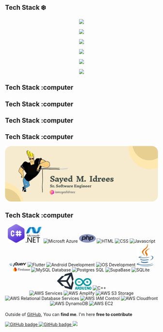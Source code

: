 


## Tech Stack ❄️
<p align="center">
  <a href="https://skillicons.dev">
    <img src="https://skillicons.dev/icons?i=cs,dotnet,dart,flutter,nodejs,php,py,tensorflow,unity" />
  </a>
</p>
<p align="center">
  <a href="https://skillicons.dev">
    <img src="https://skillicons.dev/icons?i=html,css,js,bootstrap" />
  </a>
</p>
<p align="center">
  <a href="https://skillicons.dev">
    <img src="https://skillicons.dev/icons?i=aws,azure,docker,dynamodb,firebase,mongodb,mysql,postgres,sqlite,supabase" />
  </a>
</p>
<p align="center">
  <a href="https://skillicons.dev">
    <img src="https://skillicons.dev/icons?i=arduino,raspberrypi,powershell,gradle" />
  </a>
</p>
<p align="center">
  <a href="https://skillicons.dev">
    <img src="https://skillicons.dev/icons?i=git,githubactions,anaconda,androidstudio,blender,figma,ae" />
  </a>
</p>
<p align="center">
  <a href="https://skillicons.dev">
    <img src="https://skillicons.dev/icons?i=apple,kali,stackoverflow,visualstudio,vscode" />
  </a>
</p>


## Tech Stack :computer
## Tech Stack :computer
## Tech Stack :computer
## Tech Stack :computer

 <img   title="C-Sharp" src="https://raw.githubusercontent.com/XeroDays/Xerodays/refs/heads/main/sayed%20idrees.png" alt="C#"/>


## Tech Stack :computer
<div align="center">
  
  <img width="55"  title="C-Sharp" src="https://raw.githubusercontent.com/gilbarbara/logos/master/logos/c-sharp.svg" alt="C#"/>
  <img width="55"  title=".Net Development" src="https://raw.githubusercontent.com/gilbarbara/logos/master/logos/dotnet.svg" alt="Dot Net"/> 
  <img width="55"  title="Microsft Azure" src="https://raw.githubusercontent.com/gilbarbara/logos/master/logos/microsoft-azure.svg"/>
  <img width="55"  title="PHP" src="https://raw.githubusercontent.com/gilbarbara/logos/master/logos/php.svg"/> 

   <img width="55"  title="HTML" src="https://raw.githubusercontent.com/gilbarbara/logos/master/logos/html-5.svg"/>
  <img width="55"  title="CSS" src="https://raw.githubusercontent.com/gilbarbara/logos/master/logos/css-3.svg"/>
  <img width="55"  title="Javascript"  src="https://raw.githubusercontent.com/gilbarbara/logos/master/logos/javascript.svg"/>
  <img width="55"  title="JQuery"  src="https://raw.githubusercontent.com/gilbarbara/logos/master/logos/jquery.svg"/>

  <img width="55"  title="Flutter" src="https://raw.githubusercontent.com/gilbarbara/logos/master/logos/flutter.svg"/>  
  <img width="55"  title="Android Development" src="https://raw.githubusercontent.com/gilbarbara/logos/master/logos/android-icon.svg"/>
  <img width="55"  title="iOS Development" src="https://raw.githubusercontent.com/gilbarbara/logos/master/logos/apple-app-store.svg"/>
  <img width="55"  title="Java" src="https://raw.githubusercontent.com/gilbarbara/logos/master/logos/java.svg"/>

</div>

<div align="center">  
  <img width="55"  title="Firebase"  src="https://raw.githubusercontent.com/gilbarbara/logos/master/logos/firebase.svg"/> 
  <img width="55" title="MySQL Database"  src="https://raw.githubusercontent.com/gilbarbara/logos/master/logos/mysql-icon.svg"/>
  <img width="55" title="Postgres SQL"  src="https://raw.githubusercontent.com/gilbarbara/logos/master/logos/postgresql.svg"/>
  <img width="55" title="SupaBase" src="https://raw.githubusercontent.com/gilbarbara/logos/master/logos/supabase-icon.svg"/>
  <img width="55" title="SQLite"  src="https://raw.githubusercontent.com/gilbarbara/logos/master/logos/sqlite.svg"/>
</div>

<div align="center">  
  <img width="55" title="Unity 3D" src="https://raw.githubusercontent.com/gilbarbara/logos/master/logos/unity.svg"/>
  <img width="55" title="Arduino Uno" src="https://raw.githubusercontent.com/gilbarbara/logos/master/logos/arduino.svg"/>
  <img width="55" title="C++" src="https://raw.githubusercontent.com/gilbarbara/logos/master/logos/c-plusplus.svg"/>
</div>
 <div align="center">
   
  <img width="55" title="AWS Services"  src="https://raw.githubusercontent.com/gilbarbara/logos/master/logos/aws.svg"/> 
  <img width="55" title="AWS Amplify" src="https://raw.githubusercontent.com/gilbarbara/logos/master/logos/aws-amplify.svg"/> 
  <img width="55" title="AWS S3 Storage" src="https://raw.githubusercontent.com/gilbarbara/logos/master/logos/aws-s3.svg"/> 
  <img width="55" title="AWS Relational Database Services" src="https://raw.githubusercontent.com/gilbarbara/logos/master/logos/aws-rds.svg"/> 
  <img width="55" title="AWS IAM Control" src="https://raw.githubusercontent.com/gilbarbara/logos/master/logos/aws-iam.svg"/> 
  <img width="55" title="AWS Cloudfront" src="https://raw.githubusercontent.com/gilbarbara/logos/master/logos/aws-cloudfront.svg"/> 
  <img width="55" title="AWS DynamoDB" src="https://raw.githubusercontent.com/gilbarbara/logos/master/logos/aws-dynamodb.svg"/> 
  <img width="55" title="AWS EC2" src="https://raw.githubusercontent.com/gilbarbara/logos/master/logos/aws-ec2.svg"/>  
</div>
 
 

####

Outside of [GitHub](https://github.com/xerodays/), You can **find me**. I'm here **free to contribute**

<p >
  <a href="https://github.com/xerodays?tab=followers">
    <img src="https://komarev.com/ghpvc/?username=xerodays&color=blue&label=Profile+Views" alt="GitHub badge" />
  </a>
  <a href="https://github.com/xerodays?tab=followers">
    <img src="https://img.shields.io/github/followers/xerodays?label=follow&style=social" alt="GitHub badge" />
  </a>
  
  <a href="https://www.linkedin.com/in/sayedidrees/">
     <img src="https://img.shields.io/badge/-Sayed Muhammad Idrees-blue?style=flat-square&logo=Linkedin&logoColor=white&link=https://www.linkedin.com/in/sayedidrees/" />
 </a>
</p>
